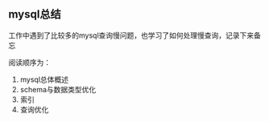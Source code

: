 ## mysql总结

工作中遇到了比较多的mysql查询慢问题，也学习了如何处理慢查询，记录下来备忘

阅读顺序为：
1. mysql总体概述
2. schema与数据类型优化
3. 索引
4. 查询优化
